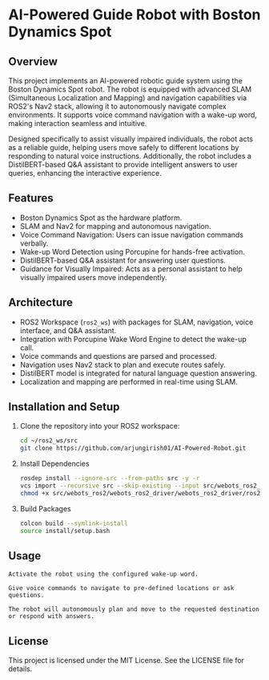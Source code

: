 # AI-Powered Guide Robot with Boston Dynamics Spot

## Overview
This project implements an AI-powered robotic guide system using the Boston Dynamics Spot robot. The robot is equipped with advanced SLAM (Simultaneous Localization and Mapping) and navigation capabilities via ROS2's Nav2 stack, allowing it to autonomously navigate complex environments. It supports voice command navigation with a wake-up word, making interaction seamless and intuitive.

Designed specifically to assist visually impaired individuals, the robot acts as a reliable guide, helping users move safely to different locations by responding to natural voice instructions. Additionally, the robot includes a DistilBERT-based Q&A assistant to provide intelligent answers to user queries, enhancing the interactive experience.

## Features
- Boston Dynamics Spot as the hardware platform.
- SLAM and Nav2 for mapping and autonomous navigation.
- Voice Command Navigation: Users can issue navigation commands verbally.
- Wake-up Word Detection using Porcupine for hands-free activation.
- DistilBERT-based Q&A assistant for answering user questions.
- Guidance for Visually Impaired: Acts as a personal assistant to help visually impaired users move independently.

## Architecture
- ROS2 Workspace (`ros2_ws`) with packages for SLAM, navigation, voice interface, and Q&A assistant.
- Integration with Porcupine Wake Word Engine to detect the wake-up call.
- Voice commands and questions are parsed and processed.
- Navigation uses Nav2 stack to plan and execute routes safely.
- DistilBERT model is integrated for natural language question answering.
- Localization and mapping are performed in real-time using SLAM.

## Installation and Setup
1. Clone the repository into your ROS2 workspace:

   ```bash
   cd ~/ros2_ws/src
   git clone https://github.com/arjungirish01/AI-Powered-Robot.git
   
2. Install Dependencies
      ```bash
      rosdep install --ignore-src --from-paths src -y -r
      vcs import --recursive src --skip-existing --input src/webots_ros2_spot/webots_ros2_spot.repos
      chmod +x src/webots_ros2/webots_ros2_driver/webots_ros2_driver/ros2_supervisor.py
4. Build Packages
      ```bash
      colcon build --symlink-install
      source install/setup.bash
   
## Usage

    Activate the robot using the configured wake-up word.

    Give voice commands to navigate to pre-defined locations or ask questions.

    The robot will autonomously plan and move to the requested destination or respond with answers.


## License

This project is licensed under the MIT License. See the LICENSE file for details.
